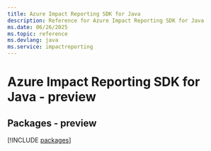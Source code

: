 ```yaml
---
title: Azure Impact Reporting SDK for Java
description: Reference for Azure Impact Reporting SDK for Java
ms.date: 06/26/2025
ms.topic: reference
ms.devlang: java
ms.service: impactreporting
---
```

# Azure Impact Reporting SDK for Java - preview
## Packages - preview
[!INCLUDE [packages](impact-reporting-index.md)]